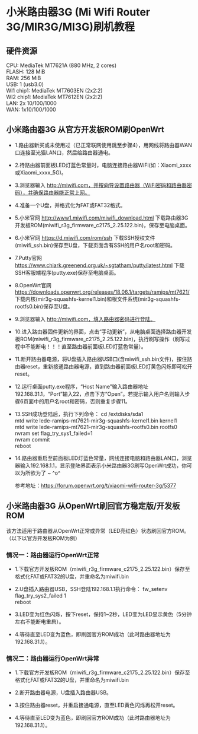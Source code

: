 # 小米路由器3G (Mi Wifi Router 3G/MIR3G/MI3G)刷机教程
## 硬件资源
CPU: MediaTek MT7621A (880 MHz, 2 cores)  
FLASH: 128 MiB  
RAM: 256 MiB  
USB: 1 (usb3.0)  
WI1 chip1: MediaTek MT7603EN (2x2:2)  
WI2 chip1: MediaTek MT7612EN (2x2:2)  
LAN: 2x 10/100/1000  
WAN: 1x10/100/1000  

## 小米路由器3G 从官方开发板ROM刷OpenWrt

- 1.路由器新买或未使用过（已正常联网使用跳至步骤4），用网线将路由器WAN口连接至光猫LAN口，然后给路由器通电。

- 2.待路由器前面板LED灯蓝色常量时，电脑连接路由器WiFi(如：Xiaomi_xxxx或Xiaomi_xxxx_5G)。

- 3.浏览器输入 http://miwifi.com，并按向导设置路由器（WiFi密码和路由器密码），并确保路由器能正常上网。

- 4.准备一个U盘，并格式化为FAT或FAT32格式。

- 5.小米官网 http://www1.miwifi.com/miwifi_download.html 下载路由器3G开发板ROM(miwifi_r3g_firmware_c2175_2.25.122.bin)，保存至电脑桌面。

- 6.小米官网 https://d.miwifi.com/rom/ssh 下载SSH授权文件(miwifi_ssh.bin)保存至U盘，下载页面含有SSH的用户名root和密码。

- 7.Putty官网 https://www.chiark.greenend.org.uk/~sgtatham/putty/latest.html 下载SSH客服端程序(putty.exe)保存至电脑桌面。

- 8.OpenWrt官网 https://downloads.openwrt.org/releases/18.06.1/targets/ramips/mt7621/ 下载内核(mir3g-squashfs-kernel1.bin)和根文件系统(mir3g-squashfs-rootfs0.bin)保存至U盘。

- 9.浏览器输入 http://miwifi.com，填入路由器密码进行登陆。

- 10.进入路由器固件更新的界面，点击“手动更新”，从电脑桌面选择路由器开发板ROM(miwifi_r3g_firmware_c2175_2.25.122.bin)，执行刷写操作（刷写过程中不能断电！！！直至路由器前面板LED灯蓝色常量）。

- 11.断开路由器电源，将U盘插入路由器USB口(含miwifi_ssh.bin文件)，按住路由器reset，重新接通路由器电源，直到路由器前面板LED灯黄色闪烁即可松开reset。

- 12.运行桌面putty.exe程序，“Host Name”输入路由器地址192.168.31.1，“Port”输入22，点击下方“Open”。若提示输入用户名则输入步骤6页面中的用户名root和密码，否则重复步骤11。

- 13.SSH成功登陆后，执行下列命令：
    cd /extdisks/sda1  
    mtd write lede-ramips-mt7621-mir3g-squashfs-kernel1.bin kernel1  
    mtd write lede-ramips-mt7621-mir3g-squashfs-rootfs0.bin rootfs0  
    nvram set flag_try_sys1_failed=1  
    nvram commit  
    reboot  

- 14.路由器重启至前面板LED灯蓝色常量，网线连接电脑和路由器LAN口，浏览器输入192.168.1.1，显示登陆界面表示小米路由器3G刷写OpenWrt成功，你可以为所欲为了 ~ ^o^

  参考地址：https://forum.openwrt.org/t/xiaomi-wifi-router-3g/5377

## 小米路由器3G 从OpenWrt刷回官方稳定版/开发板ROM
  该方法适用于路由器从OpenWrt正常或异常（LED亮红色）状态刷回官方ROM。（以下以官方开发板ROM为例）
### 情况一：路由器运行OpenWrt正常
- 1.下载官方开发板ROM（miwifi_r3g_firmware_c2175_2.25.122.bin）保存至格式化FAT或FAT32的U盘，并重命名为miwifi.bin

- 2.U盘插入路由器USB，SSH登陆192.168.1.1执行命令：
  fw_setenv flag_try_sys2_failed 1  
  reboot  
  
- 3.LED变为红色闪烁，按下reset，保持1~2秒，LED变为LED显示黄色（5分钟左右不能断电重启）。

- 4.等待直至LED变为蓝色，即刷回官方ROM成功（此时路由器地址为192.168.31.1）。

### 情况二：路由器运行OpenWrt异常
- 1.下载官方开发板ROM（miwifi_r3g_firmware_c2175_2.25.122.bin）保存至格式化FAT或FAT32的U盘，并重命名为miwifi.bin

- 2.断开路由器电源，U盘插入路由器USB。

- 3.按住路由器reset，并重启接通电源，直至LED黄色闪烁再松开reset。

- 4.等待直至LED变为蓝色，即刷回官方ROM成功（此时路由器地址为192.168.31.1）。

